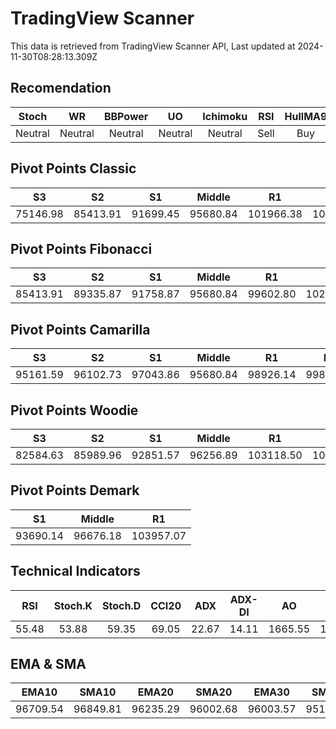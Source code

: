# TradingView Scanner
This data is retrieved from TradingView Scanner API, Last updated at 2024-11-30T08:28:13.309Z

## Recomendation
| Stoch | WR | BBPower | UO | Ichimoku | RSI | HullMA9 |
| :---: | :---: | :---: | :---: | :---: | :---: | :---: |
| Neutral | Neutral | Neutral | Neutral | Neutral | Sell | Buy |

## Pivot Points Classic
| S3 | S2 | S1 | Middle | R1 | R2 | R3 |
| :---: | :---: | :---: | :---: | :---: | :---: | :---: |
| 75146.98 | 85413.91 | 91699.45 | 95680.84 | 101966.38 | 105947.77 | 116214.70 |

## Pivot Points Fibonacci
| S3 | S2 | S1 | Middle | R1 | R2 | R3 |
| :---: | :---: | :---: | :---: | :---: | :---: | :---: |
| 85413.91 | 89335.87 | 91758.87 | 95680.84 | 99602.80 | 102025.80 | 105947.77 |

## Pivot Points Camarilla
| S3 | S2 | S1 | Middle | R1 | R2 | R3 |
| :---: | :---: | :---: | :---: | :---: | :---: | :---: |
| 95161.59 | 96102.73 | 97043.86 | 95680.84 | 98926.14 | 99867.27 | 100808.41 |

## Pivot Points Woodie
| S3 | S2 | S1 | Middle | R1 | R2 | R3 |
| :---: | :---: | :---: | :---: | :---: | :---: | :---: |
| 82584.63 | 85989.96 | 92851.57 | 96256.89 | 103118.50 | 106523.82 | 113385.43 |

## Pivot Points Demark
| S1 | Middle | R1 |
| :---: | :---: | :---: |
| 93690.14 | 96676.18 | 103957.07 |

## Technical Indicators
| RSI | Stoch.K | Stoch.D | CCI20 | ADX | ADX-DI | AO | Mom | MACD | MACD | W.R | HullMA9 |
| :---: | :---: | :---: | :---: | :---: | :---: | :---: | :---: | :---: | :---: | :---: | :---: |
| 55.48 | 53.88 | 59.35 | 69.05 | 22.67 | 14.11 | 1665.55 | 1770.03 | 504.51 | 345.00 | -42.28 | 96922.14 |

## EMA & SMA
| EMA10 | SMA10 | EMA20 | SMA20 | EMA30 | SMA30 | EMA50 | SMA50 | EMA100 | SMA100 | EMA200 | SMA200 |
| :---: | :---: | :---: | :---: | :---: | :---: | :---: | :---: | :---: | :---: | :---: | :---: |
| 96709.54 | 96849.81 | 96235.29 | 96002.68 | 96003.57 | 95120.46 | 95458.92 | 96350.11 | 92666.27 | 94125.84 | 86443.56 | 84439.89 |